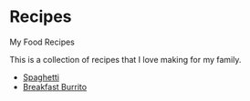 # Recipes
My Food Recipes

This is a collection of recipes that I love making for my family.

- [Spaghetti](spaghetti.md)
- [Breakfast Burrito](breakfast_burrito.md)
